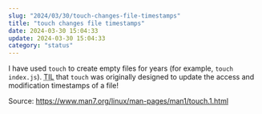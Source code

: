```yaml
---
slug: "2024/03/30/touch-changes-file-timestamps"
title: "touch changes file timestamps"
date: 2024-03-30 15:04:33
update: 2024-03-30 15:04:33
category: "status"
---
```


I have used `touch` to create empty files for years (for example, `touch index.js`). <abbr title="Today I Learned">TIL</abbr> that `touch` was originally designed to update the access and modification timestamps of a file!

Source: <https://www.man7.org/linux/man-pages/man1/touch.1.html>
